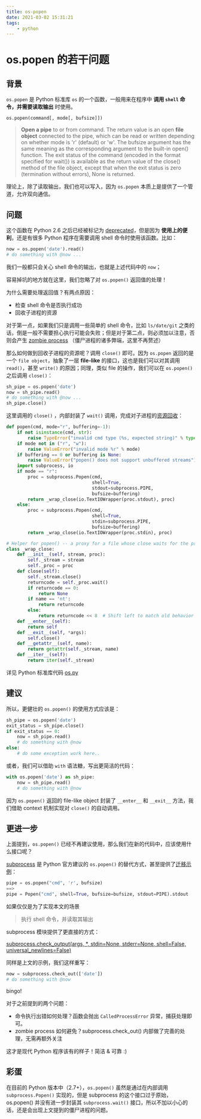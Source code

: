 ```yaml
---
title: os-popen
date: 2021-03-02 15:31:21
tags:
    - python
---
```


# os.popen 的若干问题

## 背景

`os.popen` 是 Python 标准库 `os` 的一个函数，一般用来在程序中 **调用 `shell` 命令，并需要读取输出** 时使用。

```python
os.popen(command[, mode[, bufsize]])
```

> **Open a pipe** to or from command. The return value is an open **file object** connected to the pipe, which can be read or written depending on whether mode is 'r' (default) or 'w'. The bufsize argument has the same meaning as the corresponding argument to the built-in open() function. The exit status of the command (encoded in the format specified for wait()) is available as the return value of the close() method of the file object, except that when the exit status is zero (termination without errors), None is returned.

理论上，除了读取输出，我们也可以写入，因为 `os.popen` 本质上是提供了一个管道，允许双向通信。

## 问题

这个函数在 Python 2.6 之后已经被标记为 [deprecated](https://docs.python.org/2.7/library/os.html#os.popen)，但是因为 **使用上的便利**，还是有很多 Python 程序在需要调用 shell 命令时使用该函数。比如：

```python
now = os.popen('date').read()
# do something with @now ...
```

我们一般都只会关心 shell 命令的输出，也就是上述代码中的 `now`；

容易掉坑的地方就在这里，我们忽略了对 `os.popen()` 返回值的处理！

<!-- more -->

为什么需要处理返回值？有两点原因：

* 检查 shell 命令是否执行成功
* 回收子进程的资源

对于第一点，如果我们只是调用一些简单的 shell 命令，比如 `ls/date/git` 之类的话，倒是一般不需要担心执行可能会失败；但是对于第二点，则必须加以注意，否则会产生 [zombie process](https://en.wikipedia.org/wiki/Zombie_process) （僵尸进程的诸多弊端，这里不再赘述）

那么如何做到回收子进程的资源呢？调用 `close()` 即可。因为 `os.popen` 返回的是一个 `file object`，抽象了一层 **file-like** 的接口，这也是我们可以对其调用 `read()`，甚至 `write()` 的原因；同理，类似 file 的操作，我们可以在 `os.popen()` 之后调用 `close()`：

```python
sh_pipe = os.popen('date')
now = sh_pipe.read()
# do something with @now ...
sh_pipe.close()
```

这里调用的 `close()` ，内部封装了 `wait()` 调用，完成对子进程的[资源回收](https://man7.org/linux/man-pages/man2/waitid.2.html)：

```python
def popen(cmd, mode="r", buffering=-1):
    if not isinstance(cmd, str):
        raise TypeError("invalid cmd type (%s, expected string)" % type(cmd))
    if mode not in ("r", "w"):
        raise ValueError("invalid mode %r" % mode)
    if buffering == 0 or buffering is None:
        raise ValueError("popen() does not support unbuffered streams")
    import subprocess, io
    if mode == "r":
        proc = subprocess.Popen(cmd,
                                shell=True,
                                stdout=subprocess.PIPE,
                                bufsize=buffering)
        return _wrap_close(io.TextIOWrapper(proc.stdout), proc)
    else:
        proc = subprocess.Popen(cmd,
                                shell=True,
                                stdin=subprocess.PIPE,
                                bufsize=buffering)
        return _wrap_close(io.TextIOWrapper(proc.stdin), proc)

# Helper for popen() -- a proxy for a file whose close waits for the process
class _wrap_close:
    def __init__(self, stream, proc):
        self._stream = stream
        self._proc = proc
    def close(self):
        self._stream.close()
        returncode = self._proc.wait()
        if returncode == 0:
            return None
        if name == 'nt':
            return returncode
        else:
            return returncode << 8  # Shift left to match old behavior
    def __enter__(self):
        return self
    def __exit__(self, *args):
        self.close()
    def __getattr__(self, name):
        return getattr(self._stream, name)
    def __iter__(self):
        return iter(self._stream)
```

详见 Python 标准库代码 [os.py](https://github.com/python/cpython/blob/master/Lib/os.py#L976)

## 建议

所以，更健壮的 `os.popen()` 的使用方式应该是：

```python
sh_pipe = os.popen('date')
exit_status = sh_pipe.close()
if exit_status == 0:
    now = sh_pipe.read()
    # do something with @now
else:
    # do some exception work here..
```

或者，我们可以借助 `with` 语法糖，写出更简洁的代码：

```python
with os.popen('date') as sh_pipe:
    now = sh_pipe.read()
    # do something with @now
```

因为 `os.popen()` 返回的 file-like object 封装了 `__enter__` 和 `__exit__` 方法，我们借助 context 机制实现对 `close()` 的自动调用。

## 更进一步

上面提到，`os.popen()` 已经不再建议使用，那么我们在新的代码中，应该使用什么接口呢？

[subprocess](https://docs.python.org/2.7/library/subprocess.html#module-subprocess) 是 Python 官方建议的 `os.popen()` 的替代方式，甚至提供了[迁移示例](https://docs.python.org/2.7/library/subprocess.html#replacing-os-popen-os-popen2-os-popen3)：

```python
pipe = os.popen("cmd", 'r', bufsize)
==>
pipe = Popen("cmd", shell=True, bufsize=bufsize, stdout=PIPE).stdout
```

如果仅仅是为了实现本文的场景

> 执行 shell 命令，并读取其输出

subprocess 模块提供了更直接的方式：

[subprocess.check_output(args, *, stdin=None, stderr=None, shell=False, universal_newlines=False)](https://docs.python.org/2.7/library/subprocess.html#subprocess.check_output)

同样是上文的示例，我们这样重写：

```python
now = subprocess.check_out(['date'])
# do something with @now
```

bingo!

对于之前提到的两个问题：

* 命令执行出错如何处理？函数会抛出 `CalledProcessError` 异常，捕获处理即可。
* zombie process 如何避免？subprocess.check_out() 内部做了完善的处理，无需再额外关注

这才是现代 Python 程序该有的样子！简洁 & 可靠 :)

## 彩蛋

在目前的 Python 版本中（2.7+），`os.popen()` 虽然是通过在内部调用 `subprocess.Popen()` 实现的，但是 subprocess 的这个接口过于原始，os.popen() 并没有进一步封装其 `subprocess.wait()` 接口，所以不加以小心的话，还是会出现上文提到的僵尸进程的问题。
